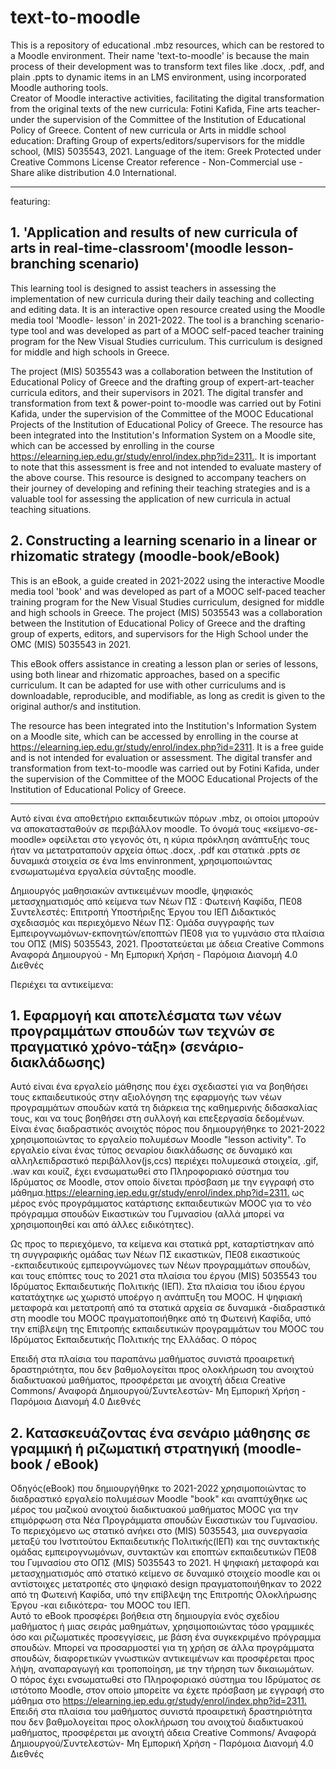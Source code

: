 # text-to-moodle  

This is a repository of educational .mbz resources, which can be restored to a Moodle environment. Their name 'text-to-moodle' is because the main process of their development was to transform text files like .docx, .pdf, and plain .ppts  to dynamic items in an LMS environment, using incorporated Moodle authoring tools.   
Creator of Moodle interactive activities, facilitating the digital transformation from the original texts of the new curricula: Fotini Kafida, Fine arts teacher- under the supervision of the Committee of the Institution of Educational Policy of Greece.
Content of new curricula or Arts in middle school education: Drafting Group of experts/editors/supervisors for the middle school, (MIS) 5035543, 2021. Language of the item: Greek Protected under Creative Commons License Creator reference - Non-Commercial use - Share alike distribution 4.0 International.

-----------------

featuring:


## 1. 'Application and results of new curricula of arts in real-time-classroom'(moodle lesson-branching scenario)


This learning tool is designed to assist teachers in assessing the implementation of new curricula during their daily teaching and collecting and editing data. It is an interactive open resource created using the Moodle media tool 'Moodle- lesson' in 2021-2022. The tool is a branching scenario-type tool and was developed as part of a MOOC self-paced teacher training program for the New Visual Studies curriculum. This curriculum is designed for middle and high schools in Greece.

The project (MIS) 5035543 was a collaboration between the Institution of Educational Policy of Greece and the drafting group of expert-art-teacher curricula editors, and their supervisors in 2021. The digital transfer and transformation from text & power-point to-moodle was carried out by Fotini Kafida, under the supervision of the Committee of the MOOC Educational Projects of the Institution of Educational Policy of Greece. The resource has been integrated into the Institution's Information System on a Moodle site, which can be accessed by enrolling in the course <https://elearning.iep.edu.gr/study/enrol/index.php?id=2311.>. 
It is important to note that this assessment is free and not intended to evaluate mastery of the above course. 
This resource is designed to accompany teachers on their journey of developing and refining their teaching strategies and is a valuable tool for assessing the application of new curricula in actual teaching situations.


## 2. Constructing a learning scenario in a linear or rhizomatic strategy (moodle-book/eBook)
 

This is an eBook, a guide  created in 2021-2022 using the interactive Moodle media tool 'book' and was developed as part of a MOOC self-paced teacher training program for the New Visual Studies curriculum, designed for middle and high schools in Greece. The project (MIS) 5035543 was a collaboration between the Institution of Educational Policy of Greece and the drafting group of experts, editors, and supervisors for the High School under the OMC (MIS) 5035543 in 2021. 

This eBook offers assistance in creating a lesson plan or series of lessons, using both linear and rhizomatic approaches, based on a specific curriculum. It can be adapted for use with other curriculums and is downloadable, reproducible, and modifiable, as long as credit is given to the original author/s and institution.

The resource has been integrated into the Institution's Information System on a Moodle site, which can be accessed by enrolling in the course at <https://elearning.iep.edu.gr/study/enrol/index.php?id=2311>. It is a free guide and is not intended for evaluation or assessment. The digital transfer and transformation from text-to-moodle was carried out by Fotini Kafida, under the supervision of the Committee of the MOOC Educational Projects of the Institution of Educational Policy of Greece.

___________________________
Αυτό είναι ένα αποθετήριο εκπαιδευτικών πόρων .mbz, οι οποίοι μπορούν να αποκατασταθούν σε περιβάλλον moodle. Το όνομά τους «κείμενο-σε-moodle» οφείλεται στο γεγονός ότι, η κύρια πρόκληση  ανάπτυξής τους ήταν να μετατραταπούν αρχεία  όπως .docx, .pdf και στατικά .ppts σε δυναμικά στοιχεία σε ένα lms envinronment, χρησιμοποιώντας ενσωματωμένα εργαλεία σύνταξης moodle.

Δημιουργός μαθησιακών αντικειμένων moodle, ψηφιακός μετασχηματισμός από κείμενα των Νέων ΠΣ : Φωτεινή Καφίδα, ΠΕ08
Συντελεστές: Επιτροπή Υποστήριξης Έργου του ΙΕΠ
Διδακτικός σχεδιασμός και περιεχόμενο Νέων ΠΣ: Ομάδα συγγραφής των Εμπειρογνωμόνων-εκπονητών/εποπτών ΠΕ08 για το γυμνάσιο στα πλαίσια του ΟΠΣ (MIS) 5035543, 2021.
Προστατεύεται με άδεια Creative Commons Αναφορά Δημιουργού - Μη Εμπορική Χρήση - Παρόμοια Διανομή 4.0 Διεθνές

Περιέχει τα αντικείμενα:

## 1. Εφαρμογή και αποτελέσματα των νέων προγραμμάτων σπουδών των τεχνών σε πραγματικό χρόνο-τάξη» (σενάριο-διακλάδωσης)


Αυτό είναι ένα εργαλείο μάθησης που έχει σχεδιαστεί για να βοηθήσει τους εκπαιδευτικούς στην αξιολόγηση της εφαρμογής των νέων προγραμμάτων σπουδών κατά τη διάρκεια της καθημερινής διδασκαλίας τους,  και να τους βοηθήσει  στη συλλογή και επεξεργασία δεδομένων. Είναι ένας διαδραστικός ανοιχτός πόρος που δημιουργήθηκε το 2021-2022 χρησιμοποιώντας το εργαλείο πολυμέσων Moodle "lesson activity". Το εργαλείο είναι ένας τύπος  σεναρίου διακλάδωσης σε δυναμικό και αλληλεπιδραστικό περιβάλλον(js,ccs) περιέχει πολυμεσικά στοιχεία, .gif, .wav και κουίζ,  έχει  ενσωματωθεί στο Πληροφοριακό σύστημα του Ιδρύματος σε Moodle, στον οποίο δίνεται πρόσβαση με την εγγραφή στο μάθημα.<https://elearning.iep.edu.gr/study/enrol/index.php?id=2311.>  ως μέρος ενός προγράμματος κατάρτισης εκπαιδευτικών MOOC για το νέο πρόγραμμα σπουδών Εικαστικών του Γυμνασίου (αλλά μπορεί να χρησιμοποιηθεί και από  άλλες ειδικότητες).  

Ως προς το περιεχόμενο, τα κείμενα και στατικά ppt, καταρτίστηκαν από τη συγγραφικής ομάδας των Νέων ΠΣ εικαστικών, ΠΕ08 εικαστικούς -εκπαιδευτικούς εμπειρογνώμονες των Νέων προγραμμάτων σπουδών, και τους επόπτες τους το 2021 στα πλαίσια του έργου (MIS) 5035543 του Ιδρύματος Εκπαιδευτικής Πολιτικής (ΙΕΠ). Στα πλαίσια του ίδιου έργου κατατάχτηκε ως χωριστό υποέργο η ανάπτυξη του ΜΟΟC. Η  ψηφιακή μεταφορά και μετατροπή από τα στατικά αρχεία σε δυναμικά -διαδραστικά στη moodle του ΜΟΟC πραγματοποιήθηκε από τη Φωτεινή Καφίδα, υπό την επίβλεψη της Επιτροπής εκπαιδευτικών προγραμμάτων του MOOC του Ιδρύματος Εκπαιδευτικής Πολιτικής της Ελλάδας. 
 Ο πόρος 
 
 Επειδή στα πλαίσια του παραπάνω μαθήματος συνιστά προαιρετική δραστηριότητα, που δεν βαθμολογείται προς ολοκλήρωση του ανοιχτού διαδικτυακού μαθήματος, προσφέρεται με ανοιχτή άδεια Creative Commons/ Αναφορά Δημιουργού/Συντελεστών- Μη Εμπορική Χρήση - Παρόμοια Διανομή 4.0 Διεθνές

 
 
 ## 2. Κατασκευάζοντας ένα σενάριο μάθησης σε γραμμική ή ριζωματική στρατηγική (moodle-book / eBook)

Οδηγός(eBook) που δημιουργήθηκε το 2021-2022 χρησιμοποιώντας το διαδραστικό εργαλείο πολυμέσων Moodle "book" και αναπτύχθηκε ως μέρος  του μαζικού ανοιχτού διαδικτυακού μαθήματος MOOC για την επιμόρφωση στα  Νέα Προγράμματα  σπουδών  Εικαστικών του Γυμνασίου. Το περιεχόμενο ως στατικό ανήκει στο (MIS) 5035543, μια συνεργασία μεταξύ του Ινστιτούτου Εκπαιδευτικής Πολιτικής(ΙΕΠ) και της συντακτικής ομάδας  εμπειρογνωμόνων, συντακτών και εποπτών εκπαιδευτικών ΠΕ08 του Γυμνασίου  στο ΟΠΣ (MIS) 5035543 το 2021. Η ψηφιακή μεταφορά και μετασχηματισμός από στατικό κείμενο σε δυναμικό στοιχείο moodle και οι αντίστοιχες μετατροπές στο ψηφιακό design πραγματοποιήθηκαν το 2022 από τη Φωτεινή Καφίδα, υπό την επίβλεψη της Επιτροπής Ολοκλήρωσης Έργου -και ειδικότερα- του MOOC του ΙΕΠ.  
Αυτό το eBook προσφέρει βοήθεια στη δημιουργία ενός σχεδίου μαθήματος ή μιας σειράς μαθημάτων, χρησιμοποιώντας τόσο γραμμικές όσο και ριζωματικές προσεγγίσεις, με βάση ένα συγκεκριμένο πρόγραμμα σπουδών. Μπορεί να προσαρμοστεί για τη χρήση σε άλλα προγράμματα σπουδών, διαφορετικών γνωστικών αντικειμένων  και προσφέρεται  προς λήψη, αναπαραγωγή και τροποποίηση, με την τήρηση των δικαιωμάτων.  
Ο πόρος έχει ενσωματωθεί στο Πληροφοριακό σύστημα του Ιδρύματος σε  ιστότοπο Moodle, στον οποίο μπορείτε να έχετε πρόσβαση με εγγραφή στο μάθημα στο <https://elearning.iep.edu.gr/study/enrol/index.php?id=2311.>  
Επειδή στα πλαίσια του μαθήματος συνιστά προαιρετική δραστηριότητα που δεν βαθμολογείται προς ολοκλήρωση του ανοιχτού διαδικτυακού μαθήματος, προσφέρεται με ανοιχτή άδεια Creative Commons/ Αναφορά Δημιουργού/Συντελεστών- Μη Εμπορική Χρήση - Παρόμοια Διανομή 4.0 Διεθνές  


